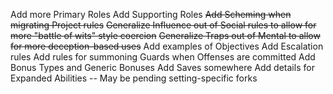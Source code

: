 Add more Primary Roles
Add Supporting Roles
~~Add Scheming when migrating Project rules~~
~~Generalize Influence out of Social rules to allow for more "battle of wits" style coercion~~
~~Generalize Traps out of Mental to allow for more deception-based uses~~
Add examples of Objectives
Add Escalation rules
Add rules for summoning Guards when Offenses are committed
Add Bonus Types and Generic Bonuses
Add Saves somewhere
Add details for Expanded Abilities -- May be pending setting-specific forks